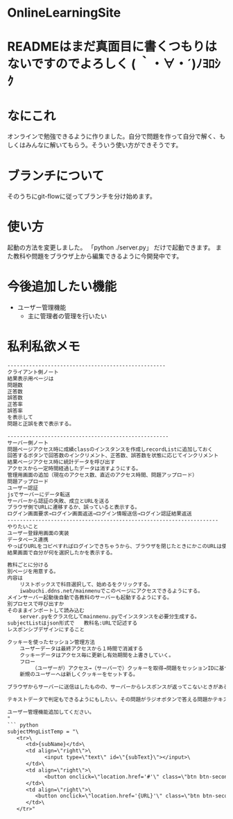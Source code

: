 # OnlineLearningSite
# READMEはまだ真面目に書くつもりはないですのでよろしく  ( ｀・∀・´)ﾉﾖﾛｼｸ
# なにこれ
オンラインで勉強できるように作りました。自分で問題を作って自分で解く、もしくはみんなに解いてもらう。そういう使い方ができそうです。
# ブランチについて
そのうちにgit-flowに従ってブランチを分け始めます。
# 使い方
起動の方法を変更しました。
「python ./server.py」
だけで起動できます。
また教科や問題をブラウザ上から編集できるように今開発中です。
# 今後追加したい機能
- ユーザー管理機能
    - 主に管理者の管理を行いたい
# 私利私欲メモ
``` txt
---------------------------------------------------
クライアント側ノート
結果表示用ページは
問題数
正答数
誤答数
正答率
誤答率
を表示して
問題と正誤を表で表示する。

----------------------------------------------------
サーバー側ノート
問題ページアクセス時に成績classのインスタンスを作成しrecordListに追加しておく
回答するボタンで回答数のインクリメント、正答数、誤答数を状態に応じてインクリメント
結果ページアクセス時に統計データを呼び出す
アクセスから一定時間経過したデータは消すようにする。
管理用画面の追加（現在のアクセス数、直近のアクセス時間、問題アップロード）
問題アップロード
ユーザー認証
jsでサーバーにデータ転送
サーバーから認証の失敗、成立とURLを送る
ブラウザ側でURLに遷移するか、誤っていると表示する。
ログイン画面要求→ログイン画面返送→ログイン情報送信→ログイン認証結果返送
--------------------------------------------------------------------
やりたいこと
ユーザー登録用画面の実装
データベース連携
やっぱりURLをコピペすればログインできちゃうから、ブラウザを閉じたときにかこのURLは使えないようにする。
結果画面で自分が何を選択したかを表示する。

教科ごとに分ける
別ページを用意する。
内容は
    リストボックスで科目選択して、始めるをクリックする。
    iwabuchi.ddns.net/mainmenuでこのページにアクセスできるようにする。
メインサーバー起動後自動で各教科のサーバーも起動するようにする。
別プロセスで呼び出すか
そのままインポートして読み込む
    server.pyをクラス化してmainmenu.pyでインスタンスを必要分生成する。
subjectListはjson形式で   教科名:URLで記述する
レスポンシブデザインにすること

クッキーを使ったセッション管理方法
    ユーザーデータは最終アクセスから１時間で消滅する
    クッキーデータはアクセス毎に更新し有効期間を上書きしていく。
    フロー
        （ユーザーが）アクセス→（サーバーで）クッキーを取得→問題をセッションIDに基づいて返信するとともにクッキーを 書き換える。
    新規のユーザーへは新しくクッキーをセットする。

ブラウザからサーバーに送信はしたものの、サーバーからレスポンスが返ってこないときがある。そのときに回答するボタンをク リックする前までは次に進まないようにする。リロードされたときに再び同じ問題を回答するようにする。

テキストデータで判定もできるようにもしたい。その問題がラジオボタンで答える問題かテキストで答える問題かを識別して処理 を分ける必要がある。ユーザーによっては同じ意味の文字列でもコンピュータとしては別の文字列となるときがあるので認識の差 をどうにかして吸収したい。たとえばスペースは正規表現で吸収できる。半角全角の差は全角<->半角の相互変換で対応できそう。

ユーザー管理機能追加してください。
"
``` python
subjectMngListTemp = "\
   <tr>\
      <td>{subName}</td>\
      <td align=\"right\">\
            <input type=\"text\" id=\"{subText}\"></input>\
      </td>\
      <td align=\"right\">\
            <button onclick=\"location.href='#'\" class=\"btn btn-secondary\" id=\"{subMod}\">変更</button>\
      </td>\
      <td align=\"right\">\
         <button onclick=\"location.href='{URL}'\" class=\"btn btn-secondary\" id=\"{subDel}\">削除</button>\
      </td>\
   </tr>"
```